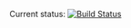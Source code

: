 Current status: [![Build Status](https://travis-ci.org/Alxander12345r/chessviz.svg?branch=master)](https://travis-ci.org/Alxander12345r/chessviz)
